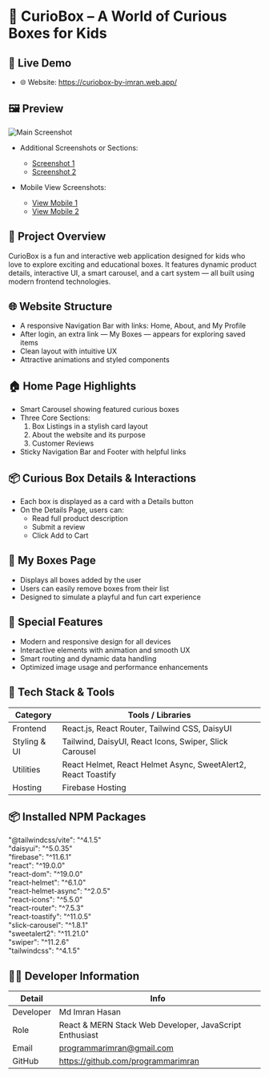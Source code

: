 # 🎁 CurioBox – A World of Curious Boxes for Kids

## 🔗 Live Demo
- 🌐 Website: https://curiobox-by-imran.web.app/

## 🖼️ Preview

![Main Screenshot](https://i.ibb.co/7Nxt2pZS/Screenshot-2025-06-25-162822.png)

- Additional Screenshots or Sections:
  - [Screenshot 1](https://i.ibb.co/7Nxt2pZS/Screenshot-2025-06-25-162822.png)
  - [Screenshot 2](https://i.ibb.co/TDbKvw9X/Screenshot-2025-06-25-162859.png)

- Mobile View Screenshots:
  - [View Mobile 1](https://i.ibb.co/V4HCZ3B/Screenshot-2025-06-25-163655.png)
  - [View Mobile 2](https://i.ibb.co/W4mqMDJP/Screenshot-2025-06-25-163532.png)


## 📌 Project Overview
CurioBox is a fun and interactive web application designed for kids who love to explore exciting and educational boxes. It features dynamic product details, interactive UI, a smart carousel, and a cart system — all built using modern frontend technologies.

## 🌐 Website Structure
- A responsive Navigation Bar with links: Home, About, and My Profile
- After login, an extra link — My Boxes — appears for exploring saved items
- Clean layout with intuitive UX
- Attractive animations and styled components

## 🏠 Home Page Highlights
- Smart Carousel showing featured curious boxes
- Three Core Sections:
  1. Box Listings in a stylish card layout
  2. About the website and its purpose
  3. Customer Reviews
- Sticky Navigation Bar and Footer with helpful links

## 📦 Curious Box Details & Interactions
- Each box is displayed as a card with a Details button
- On the Details Page, users can:
  - Read full product description
  - Submit a review
  - Click Add to Cart

## 🛒 My Boxes Page
- Displays all boxes added by the user
- Users can easily remove boxes from their list
- Designed to simulate a playful and fun cart experience

## 🌟 Special Features
- Modern and responsive design for all devices
- Interactive elements with animation and smooth UX
- Smart routing and dynamic data handling
- Optimized image usage and performance enhancements

## 🧰 Tech Stack & Tools

| Category         | Tools / Libraries                                               |
|------------------|-----------------------------------------------------------------|
| Frontend         | React.js, React Router, Tailwind CSS, DaisyUI                  |
| Styling & UI     | Tailwind, DaisyUI, React Icons, Swiper, Slick Carousel         |
| Utilities        | React Helmet, React Helmet Async, SweetAlert2, React Toastify  |
| Hosting          | Firebase Hosting                                               |

## 📦 Installed NPM Packages

"@tailwindcss/vite": "^4.1.5"  
"daisyui": "^5.0.35"  
"firebase": "^11.6.1"  
"react": "^19.0.0"  
"react-dom": "^19.0.0"  
"react-helmet": "^6.1.0"  
"react-helmet-async": "^2.0.5"  
"react-icons": "^5.5.0"  
"react-router": "^7.5.3"  
"react-toastify": "^11.0.5"  
"slick-carousel": "^1.8.1"  
"sweetalert2": "^11.21.0"  
"swiper": "^11.2.6"  
"tailwindcss": "^4.1.5"  

## 👨‍💻 Developer Information

| Detail     | Info                                                 |
|------------|------------------------------------------------------|
| Developer  | Md Imran Hasan                                       |
| Role       | React & MERN Stack Web Developer, JavaScript Enthusiast |
| Email      | programmarimran@gmail.com                            |
| GitHub     | https://github.com/programmarimran
